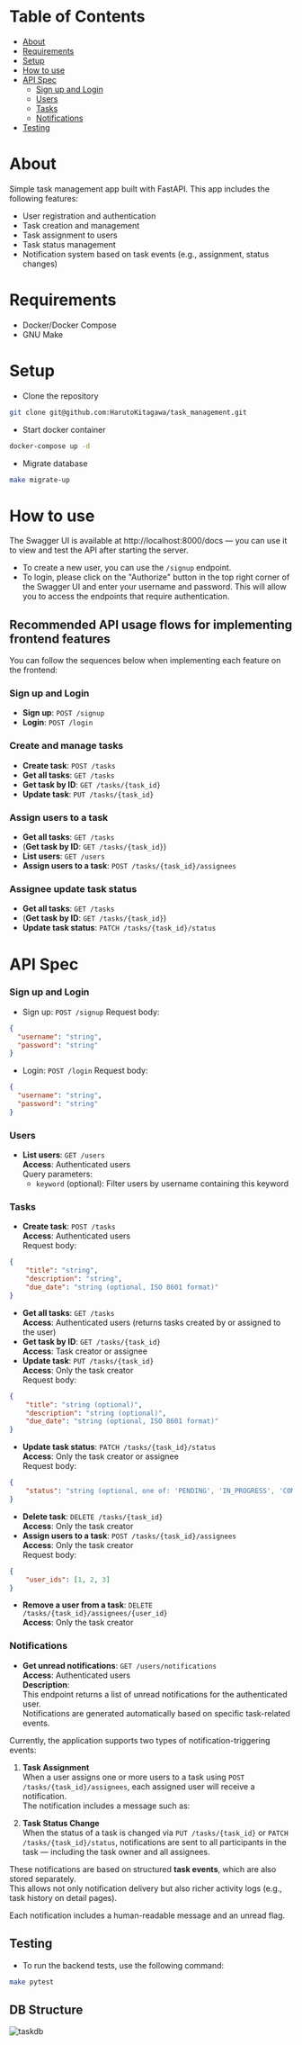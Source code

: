 # Table of Contents
- [About](#about)
- [Requirements](#requirements)
- [Setup](#setup)
- [How to use](#how-to-use)
- [API Spec](#api-spec)
  - [Sign up and Login](#sign-up-and-login)
  - [Users](#users)
  - [Tasks](#tasks)
  - [Notifications](#notifications)
- [Testing](#testing)

# About
Simple task management app built with FastAPI. This app includes the following features:
- User registration and authentication
- Task creation and management
- Task assignment to users
- Task status management
- Notification system based on task events (e.g., assignment, status changes)

# Requirements
- Docker/Docker Compose
- GNU Make

# Setup
- Clone the repository
```bash
git clone git@github.com:HarutoKitagawa/task_management.git
```
- Start docker container
```bash
docker-compose up -d
```
- Migrate database
```bash
make migrate-up
```

# How to use
The Swagger UI is available at http://localhost:8000/docs — you can use it to view and test the API after starting the server.
- To create a new user, you can use the `/signup` endpoint.
- To login, please click on the "Authorize" button in the top right corner of the Swagger UI and enter your username and password. This will allow you to access the endpoints that require authentication.

## Recommended API usage flows for implementing frontend features
You can follow the sequences below when implementing each feature on the frontend:

### Sign up and Login
- **Sign up**: `POST /signup`
- **Login**: `POST /login`

### Create and manage tasks
- **Create task**: `POST /tasks`
- **Get all tasks**: `GET /tasks`
- **Get task by ID**: `GET /tasks/{task_id}`
- **Update task**: `PUT /tasks/{task_id}`

### Assign users to a task
- **Get all tasks**: `GET /tasks`
- (**Get task by ID**: `GET /tasks/{task_id}`)
- **List users**: `GET /users`
- **Assign users to a task**: `POST /tasks/{task_id}/assignees`

### Assignee update task status
- **Get all tasks**: `GET /tasks`
- (**Get task by ID**: `GET /tasks/{task_id}`)
- **Update task status**: `PATCH /tasks/{task_id}/status`

# API Spec
### Sign up and Login
- Sign up: `POST /signup`
Request body:
```json
{
  "username": "string",
  "password": "string"
}
```
- Login: `POST /login`
Request body:
```json
{
  "username": "string",
  "password": "string"
}
```

### Users
- **List users**: `GET /users`  
**Access**: Authenticated users  
Query parameters:  
    - `keyword` (optional): Filter users by username containing this keyword  

### Tasks
- **Create task**: `POST /tasks`  
**Access**: Authenticated users  
Request body:
```json
{
    "title": "string",
    "description": "string",
    "due_date": "string (optional, ISO 8601 format)"
}
```
- **Get all tasks**: `GET /tasks`  
**Access**: Authenticated users (returns tasks created by or assigned to the user)  
- **Get task by ID**: `GET /tasks/{task_id}`  
**Access**: Task creator or assignee  
- **Update task**: `PUT /tasks/{task_id}`  
**Access**: Only the task creator  
Request body:
```json
{
    "title": "string (optional)",
    "description": "string (optional)",
    "due_date": "string (optional, ISO 8601 format)"
}
```
- **Update task status**: `PATCH /tasks/{task_id}/status`  
**Access**: Only the task creator or assignee  
Request body:
```json
{
    "status": "string (optional, one of: 'PENDING', 'IN_PROGRESS', 'COMPLETED')"
}
```
- **Delete task**: `DELETE /tasks/{task_id}`  
**Access**: Only the task creator  
- **Assign users to a task**: `POST /tasks/{task_id}/assignees`  
**Access**: Only the task creator  
Request body:
```json
{
    "user_ids": [1, 2, 3]
}
```
- **Remove a user from a task**: `DELETE /tasks/{task_id}/assignees/{user_id}`  
**Access**: Only the task creator

### Notifications
- **Get unread notifications**: `GET /users/notifications`  
**Access**: Authenticated users  
**Description**:  
This endpoint returns a list of unread notifications for the authenticated user.  
Notifications are generated automatically based on specific task-related events.

Currently, the application supports two types of notification-triggering events:

1. **Task Assignment**  
   When a user assigns one or more users to a task using `POST /tasks/{task_id}/assignees`, each assigned user will receive a notification.  
   The notification includes a message such as:  

2. **Task Status Change**  
   When the status of a task is changed via `PUT /tasks/{task_id}` or `PATCH /tasks/{task_id}/status`, notifications are sent to all participants in the task — including the task owner and all assignees.  

These notifications are based on structured **task events**, which are also stored separately.  
This allows not only notification delivery but also richer activity logs (e.g., task history on detail pages).

Each notification includes a human-readable message and an unread flag. 

## Testing
- To run the backend tests, use the following command:
```bash
make pytest
```

## DB Structure
![taskdb](https://github.com/user-attachments/assets/3abf208b-1e7b-4190-bca6-5c97750557a0)
